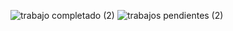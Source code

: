 ![trabajo completado (2)](https://user-images.githubusercontent.com/99413772/167763894-8752c16b-fedb-4e1e-9234-b12d414bf8d7.png)
![trabajos pendientes (2)](https://user-images.githubusercontent.com/99413772/167763905-a958eda4-00cc-4a24-9979-c6474f7cdd37.png)


